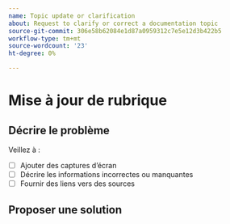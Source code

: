 ```yaml
---
name: Topic update or clarification
about: Request to clarify or correct a documentation topic
source-git-commit: 306e58b62084e1d87a0959312c7e5e12d3b422b5
workflow-type: tm+mt
source-wordcount: '23'
ht-degree: 0%

---
```



# Mise à jour de rubrique

<!-- Add link to topic. -->

## Décrire le problème

<!-- (REQUIRED) Describe the missing or incorrect content. What needs clarification? What needs a correction? Provide as much detail and resources as you can. -->

Veillez à :

- [ ] Ajouter des captures d’écran
- [ ] Décrire les informations incorrectes ou manquantes
- [ ] Fournir des liens vers des sources

## Proposer une solution

<!-- (OPTIONAL) Describe your solution for this issue. -->

<!-- Thank you for taking the time to report the issue. -->

